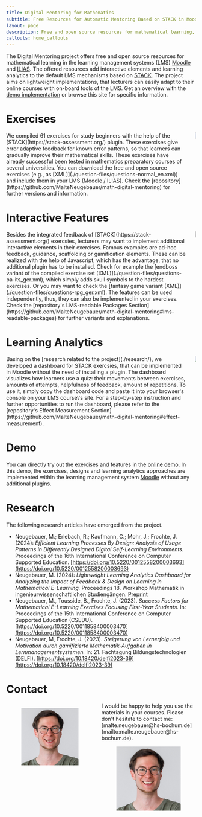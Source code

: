 ```yaml
---
title: Digital Mentoring for Mathematics
subtitle: Free Resources for Automatic Mentoring Based on STACK in Moodle & ILIAS
layout: page
description: Free and open source resources for mathematical learning, i.e., exercises, Javascript toolboxes and analytics instruments for learning management systems such as Moodle or ILIAS.
callouts: home_callouts
---
```


The Digital Mentoring project offers free and open source resources for mathematical learning in the learning management systems (LMS) [Moodle](https://moodle.org/) and [ILIAS](https://www.ilias.de/en/). The offered resources add interactive elements and learning analytics to the default LMS mechanisms based on [STACK](https://stack-assessment.org/). The project aims on lightweight implementations, that lecturers can easily adapt to their online courses with on-board tools of the LMS. Get an overview with the [demo implementation](https://moodleresearch.hs-bochum.de/?lang=en) or browse this site for specific information.

# Exercises
<div class="columns is-tablet">
<div class="column is-three-quarters-desktop is-half-tablet">
<span markdown="1">We compiled </span><span class="dm-exercise-amount">61</span><span markdown="1"> exercises for study beginners with the help of the [STACK](https://stack-assessment.org/) plugin. These exercises give error adaptive feedback for known error patterns, so that learners can gradually improve their mathematical skills. These exercises have already successful been tested in mathematics preparatory courses of several universities. You can download the free and open source exercises (e.g., as [XML]](./question-files/questions-normal_en.xml)) and include them in your LMS (Moodle / ILIAS). Check the [repository](https://github.com/MalteNeugebauer/math-digital-mentoring) for further versions and information.</span>
</div>
<div class="column is-half-tablet is-one-quarter-desktop">
<img src="./video/demo_video_tutor.gif">
</div>
</div>

# Interactive Features
<div class="columns is-tablet">
<div class="column is-three-quarters-desktop is-half-tablet">
<span markdown="1">Besides the integrated feedback of [STACK](https://stack-assessment.org/) exercsies, lecturers may want to implement additional interactive elements in their exercises. Famous examples are ad-hoc feedback, guidance, scaffolding or gamification elements. These can be realized with the help of Javascript, which has the advantage, that no additional plugin has to be installed. Check for example the [endboss variant of the compiled exercise set (XML)](./question-files/questions-pa-its_ger.xml), which simply adds skull symbols to the hardest exercises. Or you may want to check the [fantasy game variant (XML)](./question-files/questions-rpg_ger.xml). The features can be used independently, thus, they can also be implemented in your exercises. Check the [repository's LMS-readable Packages Section](https://github.com/MalteNeugebauer/math-digital-mentoring#lms-readable-packages) for further variants and explanations.</span>
</div>
<div class="column is-half-tablet is-one-quarter-desktop">
<img src="./video/demo_video_fantasy.gif">
</div>
</div>

# Learning Analytics
<div class="columns is-tablet">
<div class="column is-three-quarters-desktop is-half-tablet">
<span markdown="1">Basing on the [research related to the project](./research/), we developed a dashboard for STACK exercsies, that can be implemented in Moodle without the need of installing a plugin. The dashboard visualizes how learners use a quiz: their movements between exercises, amounts of attempts, helpfulness of feedback, amount of repetitions. To use it, simply copy the dashboard code and paste it into your browser's console on your LMS course\'s site. For a step-by-step instruction and further opportunities to run the dashboard, please refer to the [repository's Effect Measurement Section](https://github.com/MalteNeugebauer/math-digital-mentoring#effect-measurement).</span>
</div>
<div class="column is-half-tablet is-one-quarter-desktop">
<img src="./video/demo_video_dashboard.gif">
</div>
</div>

# Demo
You can directly try out the exercises and features in the [online demo](https://moodleresearch.hs-bochum.de/?lang=en). In this demo, the exercises, designs and learning analytics approaches are implemented within the learning management system [Moodle](https://moodle.org/) without any additional plugins.

# Research
The following research articles have emerged from the project.
 - Neugebauer, M.; Erlebach, R.; Kaufmann, C.; Mohr, J.; Frochte, J. (2024): *Efficient Learning Processes By Design: Analysis of Usage Patterns in Differently Designed Digital Self-Learning Environments.* Proceedings of the 16th International Conference on Computer Supported Education. [https://doi.org/10.5220/0012558200003693](https://doi.org/10.5220/0012558200003693)
 - Neugebauer, M. (2024): *Lightweight Learning Analytics Dashboard for Analyzing the Impact of Feedback & Design on Learning in Mathematical E-Learning.* Proceedings 18. Workshop Mathematik in ingenieurwissenschaftlichen Studiengängen. [Preprint](/preprints/Lightweight%20Learning%20Analytics%20Dashboard%20for%20Mathematics.pdf)
 - Neugebauer, M., Tousside, B., Frochte, J. (2023). *Success Factors for Mathematical E-Learning Exercises Focusing First-Year Students.* In: Proceedings of the 15th International Conference on Computer Supported Education (CSEDU). [https://doi.org/10.5220/0011858400003470](https://doi.org/10.5220/0011858400003470)
  - Neugebauer, M, Frochte, J. (2023). *Steigerung von Lernerfolg und Motivation durch gamifizierte Mathematik-Aufgaben in Lernmanagementsystemen.* In: 21. Fachtagung Bildungstechnologien (DELFI). [https://doi.org/10.18420/delfi2023-39](https://doi.org/10.18420/delfi2023-39)

# Contact
  
<div class="columns is-tablet">
<div class="column is-narrow is-hidden-mobile">
<figure class="image is-128x128 has-text-centered">
  <img class="is-rounded is-1by1" src="./img/mn_profile.png" />
</figure>
</div>
<div class="column">
<span markdown="1">I would be happy to help you use the materials in your courses. Please don't hesitate to contact me: [malte.neugebauer@hs-bochum.de](mailto:malte.neugebauer@hs-bochum.de).</span>
<div class="column is-narrow is-hidden-tablet has-text-centered">
<figure class="image is-128x128 is-inline-block has-text-centered">
  <img class="is-rounded is-1by1" src="./img/mn_profile.png" />
</figure>
</div>
</div>
</div>